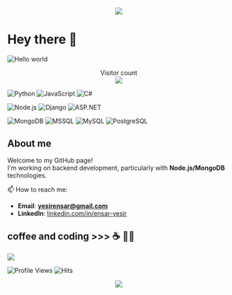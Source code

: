 <h1 align="center">
  <a href="https://git.io/typing-svg">
    <img src="https://readme-typing-svg.herokuapp.com/?lines=Software_Apprentice!;I+am+Ensar+Yesir&center=true&size=25">
  </a>
</h1>

# Hey there :wave:

<img src="https://raw.githubusercontent.com/sagar-viradiya/sagar-viradiya/master/resources/banner.png" alt="Hello world">

<p align="center"> 
  Visitor count<br>
   <img src="https://profile-counter.glitch.me/ensaryesir/count.svg" />
</p>

![Python](https://img.shields.io/badge/Python-FFD43B?style=flat&logo=python&logoColor=darkgreen)
![JavaScript](https://img.shields.io/badge/JavaScript-F7DF1E?style=flat&logo=javascript&logoColor=black)
![C#](https://img.shields.io/badge/C%23-9B4D96?style=flat&logo=csharp&logoColor=white)

![Node.js](https://img.shields.io/badge/Node.js-339933?style=flat&logo=node.js&logoColor=white)
![Django](https://img.shields.io/badge/Django-092E20?style=flat&logo=django&logoColor=white)
![ASP.NET](https://img.shields.io/badge/ASP.NET-512BD4?style=flat&logo=dotnet&logoColor=white)  

![MongoDB](https://img.shields.io/badge/MongoDB-4ea94b?style=flat&logo=mongodb&logoColor=white)
![MSSQL](https://img.shields.io/badge/Microsoft_SQL_Server-CC2927?style=flat&logo=microsoft-sql-server&logoColor=white)
![MySQL](https://img.shields.io/badge/MySQL-4479A1?style=flat&logo=mysql&logoColor=white)
![PostgreSQL](https://img.shields.io/badge/PostgreSQL-336791?style=flat&logo=postgresql&logoColor=white)


## About me
Welcome to my GitHub page! <br>
I'm working on backend development, particularly with **Node.js/MongoDB** technologies. <br>

📫 How to reach me:  

- **Email**: **yesirensar@gmail.com**  
- **LinkedIn**: [linkedin.com/in/ensar-yesir](https://www.linkedin.com/in/ensar-yesir)



## coffee and coding  >>> :coffee: 👨‍💻

<p><img src="https://raw.githubusercontent.com/saadeghi/saadeghi/master/dino.gif"></p>


![Profile Views](https://komarev.com/ghpvc/?username=ensaryesir&style=flat&color=orange&label=PROFILE+VIEWS)
![Hits](https://hits.seeyoufarm.com/api/count/incr/badge.svg?url=https%3A%2F%2Fgithub.com%2Fensaryesir&count_bg=%2379C83D&title_bg=%23555555&icon=mediafire.svg&icon_color=%23E7E7E7&title=HITS&edge_flat=false)


<p align="center">
  <img src="https://github-readme-stats.vercel.app/api?username=ensaryesir&show_icons=true&locale=en" />
</p>
